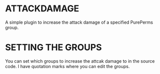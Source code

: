 # ATTACKDAMAGE
A simple plugin to increase the attack damage of a specified PurePerms group.
# SETTING THE GROUPS
You can set which groups to increase the attcak damage to in the source code. I have quotation marks where you can edit the groups.
